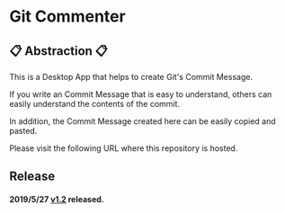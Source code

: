 # Git Commenter

## 📋 Abstraction 📋
This is a Desktop App that helps to create Git's Commit Message.

If you write an Commit Message that is easy to understand, others can easily understand the contents of the commit.

In addition, the Commit Message created here can be easily copied and pasted.

Please visit the following URL where this repository is hosted.

## Release

#### 2019/5/27 [v1.2](https://github.com/Akatsuki-py/git-commenter/releases/tag/v1.2.2) released.
